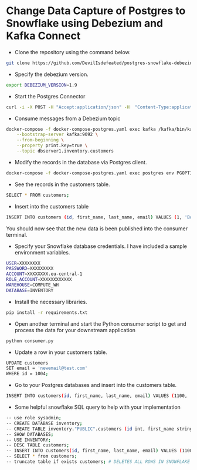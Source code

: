 # Change Data Capture of Postgres to Snowflake using Debezium and Kafka Connect

* Clone the repository using the command below. 
```bash
git clone https://github.com/DevilIsdefeated/postgres-snowflake-debezium.git
```

* Specify the debezium version.
```bash
export DEBEZIUM_VERSION=1.9
```

* Start the Postgres Connector
```bash
curl -i -X POST -H "Accept:application/json" -H  "Content-Type:application/json" http://localhost:8083/connectors/ -d @postgres-connection-credential.json
```

* Consume messages from a Debezium topic
```bash
docker-compose -f docker-compose-postgres.yaml exec kafka /kafka/bin/kafka-console-consumer.sh \
    --bootstrap-server kafka:9092 \
    --from-beginning \
    --property print.key=true \
    --topic dbserver1.inventory.customers
```


* Modify the records in the database via Postgres client. 
```bash
docker-compose -f docker-compose-postgres.yaml exec postgres env PGOPTIONS="--search_path=inventory" bash -c 'psql -U $POSTGRES_USER postgres'
```

* See the records in the customers table.
```bash
SELECT * FROM customers;
```

* Insert into the customers table
```bash
INSERT INTO customers (id, first_name, last_name, email) VALUES (1, 'Bob', 'Frank', 'XXXXXXXXXXXXXXXX@gmail.com');
```
You should now see that the new data is been published into the consumer terminal. 

* Specify your Snowflake database credentials. I have included a sample environment variables. 
```bash
USER=XXXXXXXX
PASSWORD=XXXXXXXXX
ACCOUNT=XXXXXXXX.eu-central-1
ROLE_ACCOUNT=XXXXXXXXXXXX
WAREHOUSE=COMPUTE_WH
DATABASE=INVENTORY
```
* Install the necessary libraries. 
```bash
pip install -r requirements.txt
```


* Open another terminal and start the Python consumer script to get and process the data for your downstream application
```bash
python consumer.py
```

* Update a row in your customers table.
```bash
UPDATE customers
SET email = 'newemail@test.com'
WHERE id = 1004;
```

* Go to your Postgres databases and insert into the customers table. 
```bash
INSERT INTO customers(id, first_name, last_name, email) VALUES (1100, 'Tiana', 'West', 'Tiana.West@test.com');
```


* Some helpful snowflake SQL query to help with your implementation
```bash
-- use role sysadmin;
-- CREATE DATABASE inventory;
-- CREATE TABLE inventory."PUBLIC".customers (id int, first_name string, last_name string, email string);
-- SHOW DATABASES;
-- USE INVENTORY;
-- DESC TABLE customers;
-- INSERT INTO customers(id, first_name, last_name, email) VALUES (1100, 'Tiana', 'West', 'Tiana.West@test.com');
-- SELECT * from customers;
-- truncate table if exists customers; # DELETES ALL ROWS IN SNOWFLAKE TABLE
```
